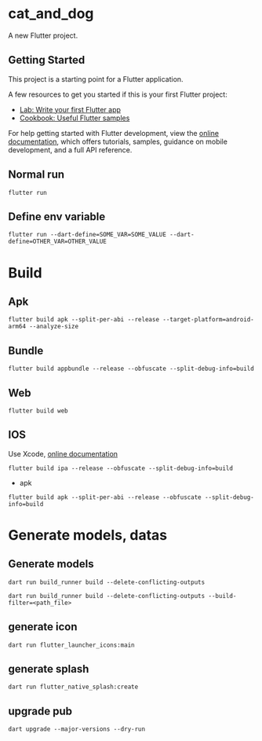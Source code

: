 # cat_and_dog 

A new Flutter project.

## Getting Started

This project is a starting point for a Flutter application.

A few resources to get you started if this is your first Flutter project:

- [Lab: Write your first Flutter app](https://docs.flutter.dev/get-started/codelab)
- [Cookbook: Useful Flutter samples](https://docs.flutter.dev/cookbook)

For help getting started with Flutter development, view the
[online documentation](https://docs.flutter.dev/), which offers tutorials,
samples, guidance on mobile development, and a full API reference.

## Normal run
```
flutter run
```

## Define env variable
```
flutter run --dart-define=SOME_VAR=SOME_VALUE --dart-define=OTHER_VAR=OTHER_VALUE
```

# Build
## Apk
```
flutter build apk --split-per-abi --release --target-platform=android-arm64 --analyze-size
```
## Bundle
```
flutter build appbundle --release --obfuscate --split-debug-info=build
```
## Web
```
flutter build web
```
## IOS
Use Xcode, [online documentation](https://flutter.dev/docs/deployment/ios)
```
flutter build ipa --release --obfuscate --split-debug-info=build
```
- apk
```
flutter build apk --split-per-abi --release --obfuscate --split-debug-info=build
```
# Generate models, datas

## Generate models
```
dart run build_runner build --delete-conflicting-outputs
```
```
dart run build_runner build --delete-conflicting-outputs --build-filter=<path_file>
```
## generate icon
```
dart run flutter_launcher_icons:main
```
## generate splash
```
dart run flutter_native_splash:create
```
## upgrade pub
```
dart upgrade --major-versions --dry-run
```
